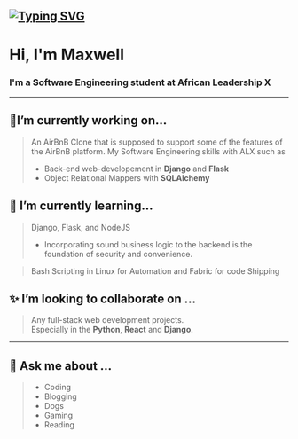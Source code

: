 
[![Typing SVG](https://readme-typing-svg.demolab.com/?lines=Hi;I+am+a+full+stack+software+engineer;and+a+SecOps+Zealot;I+am+open+to+collaboration+on+coding+projects;MongoDB+ExpressJS+ReactJS+NodeJS)](https://git.io/typing-svg)
---
# **Hi, I'm Maxwell**  
### I'm a Software Engineering student at African Leadership X  
---
## 🔭I’m currently working on...
> An AirBnB Clone that is supposed to support some of the features of the AirBnB platform. 
> My Software Engineering skills with ALX such as
> * Back-end web-developement in **Django** and **Flask**
> * Object Relational Mappers with **SQLAlchemy**

## 🌱 I’m currently learning...
> Django, Flask, and NodeJS  
> * Incorporating sound business logic to the backend is the foundation of security and convenience.   

> Bash Scripting in Linux for Automation and Fabric for code Shipping  

## ✨ I’m looking to collaborate on ...  
> Any full-stack web development projects.  
> Especially in the **Python**, **React** and **Django**.

---
## 💬 Ask me about ...  
> * Coding  
> * Blogging  
> * Dogs  
> * Gaming  
> * Reading  
  <!--
  📫 Coding profiles.
Twitter:
Github:
Leetcode:
Hashnode:
Reddit:
Stack overflow: -->
